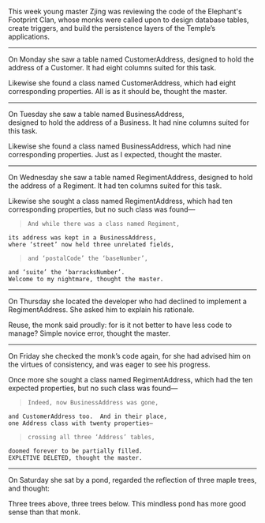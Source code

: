 This week young master Zjing was reviewing the code of the
Elephant's Footprint Clan, whose monks were called upon
to design database tables, create triggers, and build the
persistence layers of the Temple’s applications.

----------

On Monday she saw a table named CustomerAddress, 
designed to hold the address of a Customer. 
It had eight columns suited for this task.

Likewise she found a class named CustomerAddress, 
which had eight corresponding properties. 
All is as it should be, thought the master.

----------

On Tuesday she saw a table named BusinessAddress,  
designed to hold the address of a Business. 
It had nine columns suited for this task.

Likewise she found a class named BusinessAddress, 
which had nine corresponding properties. 
Just as I expected, thought the master.

----------

On Wednesday she saw a table named RegimentAddress, 
designed to hold the address of a Regiment. 
It had ten columns suited for this task.

Likewise she sought a class named RegimentAddress, 
which had ten corresponding properties, 
but no such class was found—

>     And while there was a class named Regiment, 
    its address was kept in a BusinessAddress, 
    where ‘street’ now held three unrelated fields, 

>     and ‘postalCode’ the ‘baseNumber’, 
    and ‘suite’ the ‘barracksNumber’. 
    Welcome to my nightmare, thought the master.

----------

On Thursday she located the developer 
who had declined to implement a RegimentAddress. 
She asked him to explain his rationale.

Reuse, the monk said proudly: 
for is it not better to have less code to manage? 
Simple novice error, thought the master.

----------

On Friday she checked the monk’s code again, 
for she had advised him on the virtues of consistency, 
and was eager to see his progress.

Once more she sought a class named RegimentAddress, 
which had the ten expected properties, 
but no such class was found—

>     Indeed, now BusinessAddress was gone, 
    and CustomerAddress too.  And in their place, 
    one Address class with twenty properties—

>     crossing all three ‘Address’ tables, 
    doomed forever to be partially filled. 
    EXPLETIVE DELETED, thought the master.

----------

On Saturday she sat by a pond, 
regarded the reflection of three maple trees, 
and thought:

Three trees above, three trees below. 
This mindless pond 
has more good sense than that monk.

